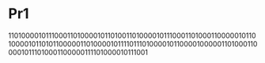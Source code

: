 # Pr1
1101000010111000110100001011010011010000101110001101000110000010110100001011010110000011010000101111011101000010110000100000110100011000010111010001100000111101000010111001
